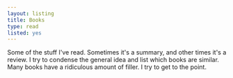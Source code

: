 ```yaml
---
layout: listing
title: Books
type: read
listed: yes
---
```

Some of the stuff I've read. Sometimes it's a summary, and other times it's a review. I try to condense the general idea and list which books are similar. Many books have a ridiculous amount of filler. I try to get to the point.
